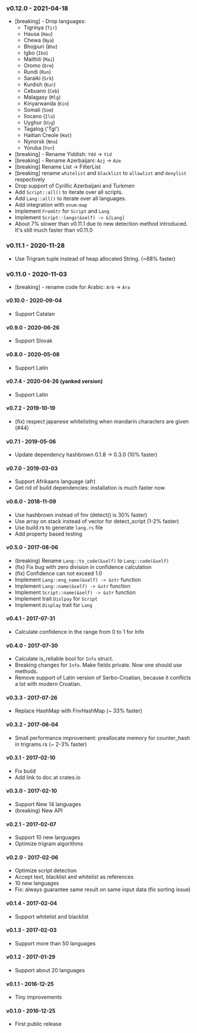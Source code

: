 ### v0.12.0 - 2021-04-18
* [breaking] - Drop languages:
  * Tigrinya (`Tir`)
  * Hausa (`Hau`)
  * Chewa (`Nya`)
  * Bhojpuri (`Bho`)
  * Igbo (`Ibo`)
  * Maithili (`Mai`)
  * Oromo (`Orm`)
  * Rundi (`Run`)
  * Saraiki (`Srk`)
  * Kurdish (`Kur`)
  * Cebuano (`Ceb`)
  * Malagasy (`Mlg`)
  * Kinyarwanda (`Kin`)
  * Somali (`Som`)
  * Ilocano (`Ilo`)
  * Uyghur (`Uig`)
  * Tagalog ('Tgl')
  * Haitian Creole (`Hat`)
  * Nynorsk (`Nno`)
  * Yoruba (`Yor`)
* [breaking] - Rename Yiddish: `Ydd` -> `Yid`
* [breaking] - Rename Azerbaijani: `Azj` -> `Aze`
* [breaking] Rename List -> FilterList
* [breaking] rename `whitelist` and `blacklist` to `allowlist` and `denylist` respectively
* Drop support of Cyrillic Azerbaijani and Turkmen
* Add `Script::all()` to iterate over all scripts.
* Add `Lang::all()` to iterate over all languages.
* Add integration with `enum-map`
* Implement `FromStr` for `Script` and `Lang`
* Implement `Script::langs(&self) -> &[Lang]`
* About 7% slower than v0.11.1 due to new detection method introduced. It's still much faster than v0.11.0

### v0.11.1 - 2020-11-28
* Use Trigram tuple instead of heap allocated String. (~68% faster)

### v0.11.0 - 2020-11-03
* [breaking] - rename code for Arabic: `Arb` -> `Ara`

#### v0.10.0 - 2020-09-04
* Support Catalan

#### v0.9.0 - 2020-06-26
* Support Slovak

#### v0.8.0 - 2020-05-08
* Support Latin

#### v0.7.4 - 2020-04-26 (yanked version)
* Support Latin

#### v0.7.2 - 2019-10-19
* (fix) respect japanese whitelisting when mandarin characters are given (#44)

#### v0.7.1 - 2019-05-06
* Update dependency hashbrown 0.1.8 -> 0.3.0 (10% faster)

#### v0.7.0 - 2019-03-03
* Support Afrikaans language (afr)
* Get rid of build dependencies: installation is much faster now

#### v0.6.0 - 2018-11-09
* Use hashbrown instead of fnv (detect() is 30% faster)
* Use array on stack instead of vector for detect_script (1-2% faster)
* Use build.rs to generate `lang.rs` file
* Add property based testing

#### v0.5.0 - 2017-08-06
* (breaking) Rename `Lang::to_code(&self)` to `Lang::code(&self)`
* (fix) Fix bug with zero division in confidence calculation
* (fix) Confidence can not exceed 1.0
* Implement `Lang::eng_name(&self) -> &str` function
* Implement `Lang::name(&self) -> &str` function
* Implement `Script::name(&self) -> &str` function
* Implement trait `Dislpay` for `Script`
* Implement `Display` trait for `Lang`

#### v0.4.1 - 2017-07-31
* Calculate confidence in the range from 0 to 1 for Info

#### v0.4.0 - 2017-07-30
* Calculate is_reliable bool for `Info` struct.
* Breaking changes for `Info`. Make fields private. Now one should use methods.
* Remove support of Latin version of Serbo-Croatian, because it conflicts a lot with modern Croatian.

#### v0.3.3 - 2017-07-26
* Replace HashMap with FnvHashMap (~ 33% faster)

#### v0.3.2 - 2017-06-04
* Small performance improvement: preallocate memory for counter_hash in trigrams.rs (~ 2-3% faster)

#### v0.3.1 - 2017-02-10
* Fix build
* Add link to doc at crates.io

#### v0.3.0 - 2017-02-10
* Support New 14 languages
* (breaking) New API

#### v0.2.1 - 2017-02-07
* Support 10 new languages
* Optimize trigram algorithms

#### v0.2.0 - 2017-02-06
* Optimize script detection
* Accept text, blacklist and whitelist as references
* 10 new languages
* Fix: always guarantee same result on same input data (fix sorting issue)

#### v0.1.4 - 2017-02-04
* Support whitelist and blacklist

#### v0.1.3 - 2017-02-03
* Support more than 50 languages

#### v0.1.2 - 2017-01-29
* Support about 20 languages

#### v0.1.1 - 2016-12-25
* Tiny improvements

#### v0.1.0 - 2016-12-25
* First public release

